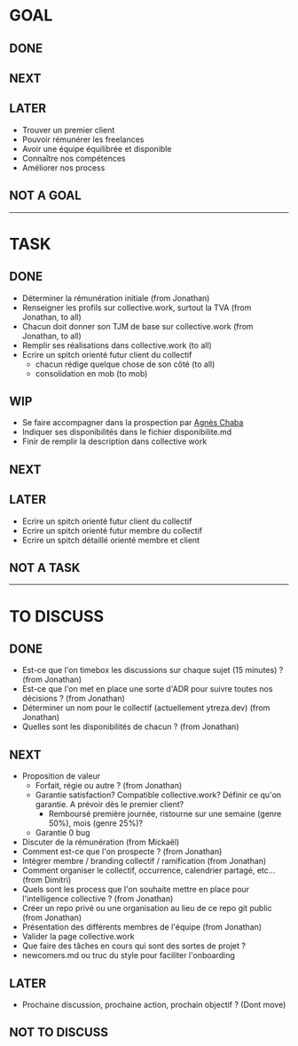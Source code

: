 # GOAL

## DONE

## NEXT

## LATER
- Trouver un premier client
- Pouvoir rémunérer les freelances
- Avoir une équipe équilibrée et disponible
- Connaître nos compétences
- Améliorer nos process

## NOT A GOAL


----------------------------

# TASK

## DONE
- Déterminer la rémunération initiale (from Jonathan)
- Renseigner les profils sur collective.work, surtout la TVA (from Jonathan, to all)
- Chacun doit donner son TJM de base sur collective.work (from Jonathan, to all)
- Remplir ses réalisations dans collective.work (to all)
- Ecrire un spitch orienté futur client du collectif
  - chacun rédige quelque chose de son côté (to all)
  - consolidation en mob (to mob)

## WIP
- Se faire accompagner dans la prospection par [Agnès Chaba](https://www.linkedin.com/in/agn%C3%A8s-chaba/)
- Indiquer ses disponibilités dans le fichier disponibilite.md
- Finir de remplir la description dans collective work

## NEXT

## LATER
- Ecrire un spitch orienté futur client du collectif
- Ecrire un spitch orienté futur membre du collectif
- Ecrire un spitch détaillé orienté membre et client 

## NOT A TASK


----------------------------



# TO DISCUSS

## DONE
- Est-ce que l'on timebox les discussions sur chaque sujet (15 minutes) ? (from Jonathan)
- Est-ce que l'on met en place une sorte d'ADR pour suivre toutes nos décisions ? (from Jonathan)
- Déterminer un nom pour le collectif (actuellement ytreza.dev) (from Jonathan)
- Quelles sont les disponibilités de chacun ? (from Jonathan)

## NEXT
- Proposition de valeur
  - Forfait, régie ou autre ? (from Jonathan)
  - Garantie satisfaction? Compatible collective.work? Définir ce qu'on garantie. A prévoir dès le premier client?
    - Remboursé première journée, ristourne sur une semaine (genre 50%), mois (genre 25%)?
  - Garantie 0 bug
- Discuter de la rémunération (from Mickaël)
- Comment est-ce que l'on prospecte ? (from Jonathan)
- Intégrer membre / branding collectif / ramification (from Jonathan)
- Comment organiser le collectif, occurrence, calendrier partagé, etc... (from Dimitri)
- Quels sont les process que l'on souhaite mettre en place pour l'intelligence collective ? (from Jonathan)
- Créer un repo privé ou une organisation au lieu de ce repo git public (from Jonathan)
- Présentation des différents membres de l'équipe (from Jonathan)
- Valider la page collective.work
- Que faire des tâches en cours qui sont des sortes de projet ?
- newcomers.md ou truc du style pour faciliter l'onboarding

  
## LATER
- Prochaine discussion, prochaine action, prochain objectif ? (Dont move)

## NOT TO DISCUSS


